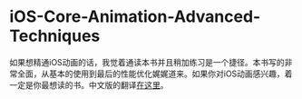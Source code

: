 # iOS-Core-Animation-Advanced-Techniques
如果想精通iOS动画的话，我觉着通读本书并且稍加练习是一个捷径。本书写的非常全面，从基本的使用到最后的性能优化娓娓道来。如果你对iOS动画感兴趣，着一定是你最想读的书。中文版的翻译[在这里](https://github.com/AttackOnDobby/iOS-Core-Animation-Advanced-Techniques)。
